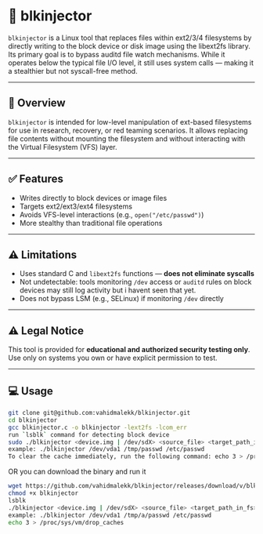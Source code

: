 # 🧨 blkinjector

`blkinjector` is a Linux tool that replaces files within ext2/3/4 filesystems by directly writing to the block device or disk image using the libext2fs library. Its primary goal is to bypass auditd file watch mechanisms. While it operates below the typical file I/O level, it still uses system calls — making it a stealthier but not syscall-free method.

---

## 🎯 Overview

`blkinjector` is intended for low-level manipulation of ext-based filesystems for use in research, recovery, or red teaming scenarios. It allows replacing file contents without mounting the filesystem and without interacting with the Virtual Filesystem (VFS) layer.

---

## ✅ Features

- Writes directly to block devices or image files
- Targets ext2/ext3/ext4 filesystems
- Avoids VFS-level interactions (e.g., `open("/etc/passwd")`)
- More stealthy than traditional file operations


---

## ⚠️ Limitations

- Uses standard C and `libext2fs` functions — **does not eliminate syscalls**
- Not undetectable: tools monitoring `/dev` access or `auditd` rules on block devices may still log activity but i havent seen that yet.
- Does not bypass LSM (e.g., SELinux) if monitoring `/dev` directly

---

## ⚠️ Legal Notice

This tool is provided for **educational and authorized security testing only**.  
Use only on systems you own or have explicit permission to test.

---

## 💻 Usage

```bash
git clone git@github.com:vahidmalekk/blkinjector.git
cd blkinjector
gcc blkinjector.c -o blkinjector -lext2fs -lcom_err
run `lsblk` command for detecting block device
sudo ./blkinjector <device.img | /dev/sdX> <source_file> <target_path_in_fs>
example: ./blkinjector /dev/vda1 /tmp/passwd /etc/passwd
To clear the cache immediately, run the following command: echo 3 > /proc/sys/vm/drop_caches
```

OR you can download the binary and run it
```bash
wget https://github.com/vahidmalekk/blkinjector/releases/download/v/blkinjector
chmod +x blkinjector
lsblk
./blkinjector <device.img | /dev/sdX> <source_file> <target_path_in_fs>
example: ./blkinjector /dev/vda1 /tmp/a/passwd /etc/passwd
echo 3 > /proc/sys/vm/drop_caches
```

